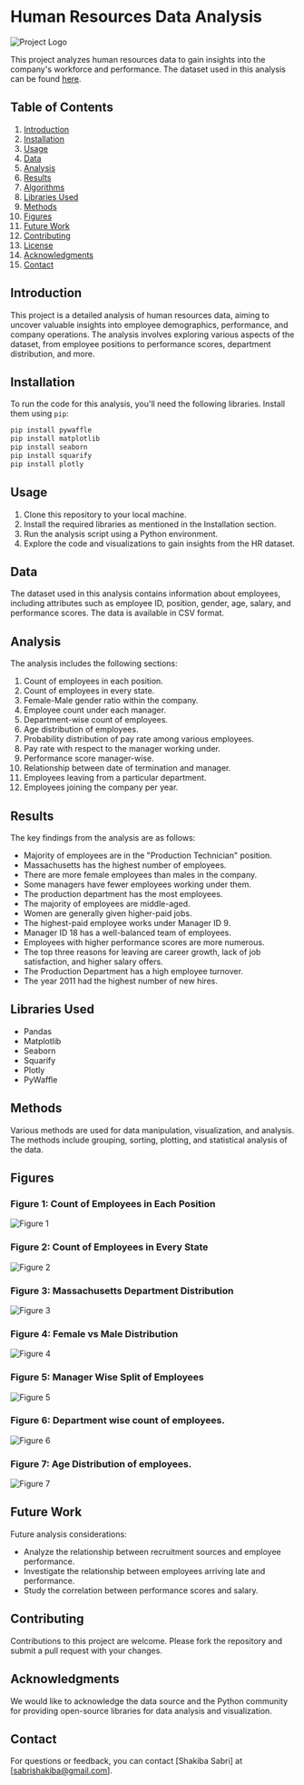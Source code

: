 
# Human Resources Data Analysis

![Project Logo](project_logo.png)

This project analyzes human resources data to gain insights into the company's workforce and performance. The dataset used in this analysis can be found [here](link-to-dataset).

## Table of Contents
1. [Introduction](#introduction)
2. [Installation](#installation)
3. [Usage](#usage)
4. [Data](#data)
5. [Analysis](#analysis)
6. [Results](#results)
7. [Algorithms](#algorithms)
8. [Libraries Used](#libraries-used)
9. [Methods](#methods)
10. [Figures](#figures)
11. [Future Work](#future-work)
12. [Contributing](#contributing)
13. [License](#license)
14. [Acknowledgments](#acknowledgments)
15. [Contact](#contact)

## Introduction

This project is a detailed analysis of human resources data, aiming to uncover valuable insights into employee demographics, performance, and company operations. The analysis involves exploring various aspects of the dataset, from employee positions to performance scores, department distribution, and more.

## Installation

To run the code for this analysis, you'll need the following libraries. Install them using `pip`:

```bash
pip install pywaffle
pip install matplotlib
pip install seaborn
pip install squarify
pip install plotly
```

## Usage

1. Clone this repository to your local machine.
2. Install the required libraries as mentioned in the Installation section.
3. Run the analysis script using a Python environment.
4. Explore the code and visualizations to gain insights from the HR dataset.

## Data

The dataset used in this analysis contains information about employees, including attributes such as employee ID, position, gender, age, salary, and performance scores. The data is available in CSV format.

## Analysis

The analysis includes the following sections:
1. Count of employees in each position.
2. Count of employees in every state.
3. Female-Male gender ratio within the company.
4. Employee count under each manager.
5. Department-wise count of employees.
6. Age distribution of employees.
7. Probability distribution of pay rate among various employees.
8. Pay rate with respect to the manager working under.
9. Performance score manager-wise.
10. Relationship between date of termination and manager.
11. Employees leaving from a particular department.
12. Employees joining the company per year.

## Results

The key findings from the analysis are as follows:
- Majority of employees are in the "Production Technician" position.
- Massachusetts has the highest number of employees.
- There are more female employees than males in the company.
- Some managers have fewer employees working under them.
- The production department has the most employees.
- The majority of employees are middle-aged.
- Women are generally given higher-paid jobs.
- The highest-paid employee works under Manager ID 9.
- Manager ID 18 has a well-balanced team of employees.
- Employees with higher performance scores are more numerous.
- The top three reasons for leaving are career growth, lack of job satisfaction, and higher salary offers.
- The Production Department has a high employee turnover.
- The year 2011 had the highest number of new hires.



## Libraries Used

- Pandas
- Matplotlib
- Seaborn
- Squarify
- Plotly
- PyWaffle

## Methods

Various methods are used for data manipulation, visualization, and analysis. The methods include grouping, sorting, plotting, and statistical analysis of the data.

## Figures

### Figure 1: Count of Employees in Each Position
![Figure 1](figure1.png)

### Figure 2: Count of Employees in Every State
![Figure 2](figure2.png)

### Figure 3: Massachusetts Department Distribution
![Figure 3](figure3.png)

### Figure 4: Female vs Male Distribution
![Figure 4](figure4.png)

### Figure 5: Manager Wise Split of Employees
![Figure 5](figure5.png)

### Figure 6: Department wise count of employees.
![Figure 6](figure6.png)

### Figure 7: Age Distribution of employees.
![Figure 7](figure7.png)




## Future Work

Future analysis considerations:
- Analyze the relationship between recruitment sources and employee performance.
- Investigate the relationship between employees arriving late and performance.
- Study the correlation between performance scores and salary.

## Contributing

Contributions to this project are welcome. Please fork the repository and submit a pull request with your changes.


## Acknowledgments

We would like to acknowledge the data source and the Python community for providing open-source libraries for data analysis and visualization.

## Contact

For questions or feedback, you can contact [Shakiba Sabri] at [sabrishakiba@gmail.com].
